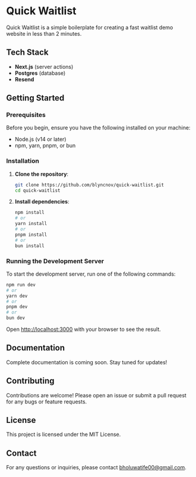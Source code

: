 # Quick Waitlist

Quick Waitlist is a simple boilerplate for creating a fast waitlist demo website in less than 2 minutes.

## Tech Stack

- **Next.js** (server actions)
- **Postgres** (database)
- **Resend**

## Getting Started

### Prerequisites

Before you begin, ensure you have the following installed on your machine:

- Node.js (v14 or later)
- npm, yarn, pnpm, or bun

### Installation

1. **Clone the repository**:

   ```bash
   git clone https://github.com/blyncnov/quick-waitlist.git
   cd quick-waitlist
   ```

2. **Install dependencies**:

   ```bash
   npm install
   # or
   yarn install
   # or
   pnpm install
   # or
   bun install
   ```

### Running the Development Server

To start the development server, run one of the following commands:

```bash
npm run dev
# or
yarn dev
# or
pnpm dev
# or
bun dev
```

Open [http://localhost:3000](http://localhost:3000) with your browser to see the result.

## Documentation

Complete documentation is coming soon. Stay tuned for updates!

## Contributing

Contributions are welcome! Please open an issue or submit a pull request for any bugs or feature requests.

## License

This project is licensed under the MIT License.

## Contact

For any questions or inquiries, please contact [bholuwatife00@gmail.com](mailto:bholuwatife00@gmail.com).
